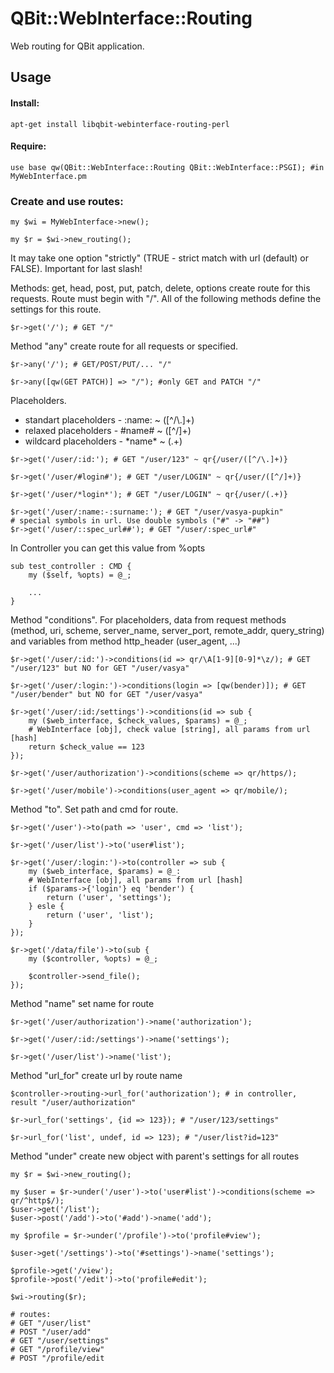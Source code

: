 QBit::WebInterface::Routing
=====

Web routing for QBit application.

## Usage

#### Install:

```
apt-get install libqbit-webinterface-routing-perl
```

#### Require:

```
use base qw(QBit::WebInterface::Routing QBit::WebInterface::PSGI); #in MyWebInterface.pm
```

### Create and use routes:
```
my $wi = MyWebInterface->new();

my $r = $wi->new_routing();
```
It may take one option "strictly" (TRUE - strict match with url (default) or FALSE). Important for last slash!

Methods: get, head, post, put, patch, delete, options create route for this requests. Route must begin with "/". All of the following methods define the settings for this route.
```
$r->get('/'); # GET "/"
```
Method "any" create route for all requests or specified.
```
$r->any('/'); # GET/POST/PUT/... "/"

$r->any([qw(GET PATCH)] => "/"); #only GET and PATCH "/"
```
Placeholders.
  - standart placeholders - :name: ~ ([^\/\\.]+)
  - relaxed placeholders - #name# ~ ([^\/]+)
  - wildcard placeholders - \*name\* ~ (.+)
```
$r->get('/user/:id:'); # GET "/user/123" ~ qr{/user/([^/\.]+)}

$r->get('/user/#login#'); # GET "/user/LOGIN" ~ qr{/user/([^/]+)}

$r->get('/user/*login*'); # GET "/user/LOGIN" ~ qr{/user/(.+)}

$r->get('/user/:name:-:surname:'); # GET "/user/vasya-pupkin"
# special symbols in url. Use double symbols ("#" -> "##")
$r->get('/user/::spec_url##'); # GET "/user/:spec_url#"
```
In Controller you can get this value from %opts
```
sub test_controller : CMD {
    my ($self, %opts) = @_;
    
    ...
}
```
Method "conditions". For placeholders, data from request methods (method, uri, scheme, server_name, server_port, remote_addr, query_string) and variables from method http_header (user_agent, ...)
```
$r->get('/user/:id:')->conditions(id => qr/\A[1-9][0-9]*\z/); # GET "/user/123" but NO for GET "/user/vasya"

$r->get('/user/:login:')->conditions(login => [qw(bender)]); # GET "/user/bender" but NO for GET "/user/vasya"

$r->get('/user/:id:/settings')->conditions(id => sub {
    my ($web_interface, $check_values, $params) = @_;
    # WebInterface [obj], check value [string], all params from url [hash]
    return $check_value == 123
});

$r->get('/user/authorization')->conditions(scheme => qr/https/);

$r->get('/user/mobile')->conditions(user_agent => qr/mobile/);
```
Method "to". Set path and cmd for route.
```
$r->get('/user')->to(path => 'user', cmd => 'list');

$r->get('/user/list')->to('user#list');

$r->get('/user/:login:')->to(controller => sub {
    my ($web_interface, $params) = @_:
    # WebInterface [obj], all params from url [hash]
    if ($params->{'login'} eq 'bender') {
        return ('user', 'settings');
    } esle {
        return ('user', 'list');
    }
});

$r->get('/data/file')->to(sub {
    my ($controller, %opts) = @_;
    
    $controller->send_file();
});
```
Method "name" set name for route
```
$r->get('/user/authorization')->name('authorization');

$r->get('/user/:id:/settings')->name('settings');

$r->get('/user/list')->name('list');
```
Method "url_for" create url by route name
```
$controller->routing->url_for('authorization'); # in controller, result "/user/authorization"

$r->url_for('settings', {id => 123}); # "/user/123/settings"

$r->url_for('list', undef, id => 123); # "/user/list?id=123"
```
Method "under" create new object with parent's settings for all routes
```
my $r = $wi->new_routing();

my $user = $r->under('/user')->to('user#list')->conditions(scheme => qr/^http$/);
$user->get('/list');
$user->post('/add')->to('#add')->name('add');

my $profile = $r->under('/profile')->to('profile#view');

$user->get('/settings')->to('#settings')->name('settings');

$profile->get('/view');
$profile->post('/edit')->to('profile#edit');

$wi->routing($r);

# routes:
# GET "/user/list"
# POST "/user/add"
# GET "/user/settings"
# GET "/profile/view"
# POST "/profile/edit
```
